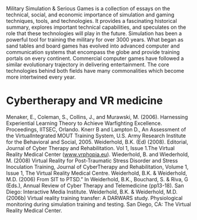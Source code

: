 Military Simulation & Serious Games is a collection of essays on the technical, social, and economic importance of simulation and gaming techniques, tools, and technologies. It provides a fascinating historical summary, explores important technical capabilities, and speculates on the role that these technologies will play in the future. Simulation has been a powerful tool for training the military for over 3000 years. What began as sand tables and board games has evolved into advanced computer and communication systems that encompass the globe and provide training portals on every continent. Commercial computer games have followed a similar evolutionary trajectory in delivering entertainment. The core technologies behind both fields have many commonalities which become more intertwined every year.

# Cybertherapy and VR medicine 

Menaker, E., Coleman, S., Collins, J., and Murawski,
M. (2006). Harnessing Experiential Learning Theory to
Achieve Warfighting Excellence. Proceedings, IITSEC,
Orlando. 
Knerr B and Lampton D., An Assessment of the VirtualIntegrated MOUT Training System, U.S. Army
Research Institute for the Behavioral and Social, 2005. 
Weiderhold, B.K. (Ed) (2008). Editorial, Journal of
Cyber Therapy and Rehabilitation. Vol 1, Issue 1.The
Virtual Reality Medical Center (www.vrphopia.eu).
Wiederhold, B. and Wiederhold, M. (2008) Virtual
Reality for Post-Traumatic Stress Disorder and Stress
Inoculation Training, Journal of CyberTherapy and
Rehabilitation, Volume 1, Issue 1, The Virtual Reality
Medical Centre.
Weiderhold, B.K. & Weiderhold, M.D. (2006) From
SIT to PTSD.” In Weiderhold, B.K., Bouchard, S. &
Riva, G (Eds.), Annual Review of Cyber Therapy and
Telemedicine (pp13-18). San Diego: Interactive Media
Institute.
Weiderhold, B.K. & Weiderhold, M.D. (2006b) Virtual
reality training transfer: A DARWARS study.
Physiological monitoring during simulation training
and testing. San Diego, CA: The Virtual Reality
Medical Center. 